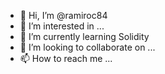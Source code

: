 - 👋 Hi, I’m @ramiroc84
- 👀 I’m interested in ...
- 🌱 I’m currently learning Solidity
- 💞️ I’m looking to collaborate on ...
- 📫 How to reach me ...

<!---
ramiroc84/ramiroc84 is a ✨ special ✨ repository because its `README.md` (this file) appears on your GitHub profile.
You can click the Preview link to take a look at your changes.
--->
